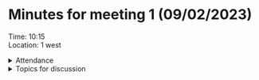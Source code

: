 # Minutes for meeting 1 (09/02/2023)
Time: 10:15 <br>
Location: 1 west

<details><summary>Attendance</summary><p>

</p></details>

<details><summary>Topics for discussion</summary><p>
  
  - Agreement on language, tools, and IDE
  - Explanation of GitHub
  - Begining of discussion for requirements for software
  - Discussion of timescale for 1st sprint
  - What software we will do report in (latex, word etc)
  - Discussion about peoples strengths and preferences
  - Discussion about expectation and who will do what, and allocating work to do before next meeting
  - Discussion about code conventions
  - Decide on time and date for next meeting
  
</p></details>

